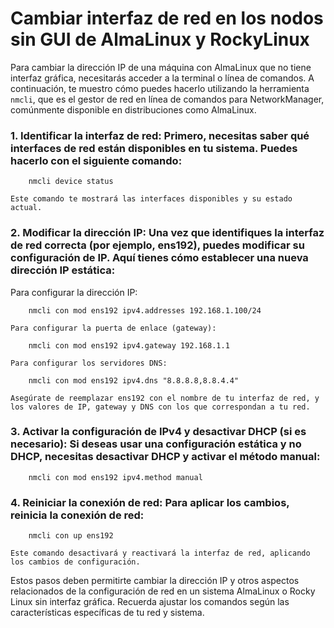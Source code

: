 # Cambiar interfaz de red en los nodos sin GUI de AlmaLinux y RockyLinux

Para cambiar la dirección IP de una máquina con AlmaLinux que no tiene interfaz gráfica, necesitarás acceder a la terminal o línea de comandos. A continuación, te muestro cómo puedes hacerlo utilizando la herramienta `nmcli`, que es el gestor de red en línea de comandos para NetworkManager, comúnmente disponible en distribuciones como AlmaLinux.

### 1. Identificar la interfaz de red: Primero, necesitas saber qué interfaces de red están disponibles en tu sistema. Puedes hacerlo con el siguiente comando:
```
    nmcli device status 
```
    Este comando te mostrará las interfaces disponibles y su estado actual.

### 2. Modificar la dirección IP: Una vez que identifiques la interfaz de red correcta (por ejemplo, ens192), puedes modificar su configuración de IP. Aquí tienes cómo establecer una nueva dirección IP estática:
Para configurar la dirección IP:

```
    nmcli con mod ens192 ipv4.addresses 192.168.1.100/24 
```

    Para configurar la puerta de enlace (gateway):
    
```
    nmcli con mod ens192 ipv4.gateway 192.168.1.1 
```

    Para configurar los servidores DNS:

```
    nmcli con mod ens192 ipv4.dns "8.8.8.8,8.8.4.4" 
```

    Asegúrate de reemplazar ens192 con el nombre de tu interfaz de red, y los valores de IP, gateway y DNS con los que correspondan a tu red.

### 3. Activar la configuración de IPv4 y desactivar DHCP (si es necesario): Si deseas usar una configuración estática y no DHCP, necesitas desactivar DHCP y activar el método manual:
```
    nmcli con mod ens192 ipv4.method manual 
```

### 4. Reiniciar la conexión de red: Para aplicar los cambios, reinicia la conexión de red:
```
    nmcli con up ens192
```
    Este comando desactivará y reactivará la interfaz de red, aplicando los cambios de configuración.

Estos pasos deben permitirte cambiar la dirección IP y otros aspectos relacionados de la configuración de red en un sistema AlmaLinux o Rocky Linux sin interfaz gráfica. Recuerda ajustar los comandos según las características específicas de tu red y sistema.
